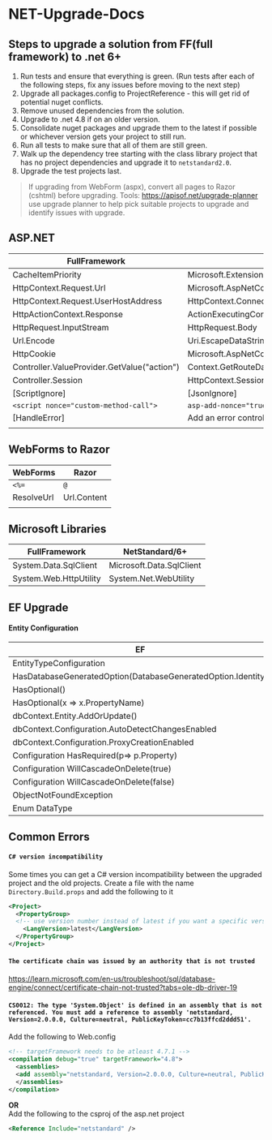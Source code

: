 # NET-Upgrade-Docs

## Steps to upgrade a solution from FF(full framework) to .net 6+

1.  Run tests and ensure that everything is green. (Run tests after each of the following steps, fix any issues before moving to the next step)
1.  Upgrade all packages.config to ProjectReference - this will get rid of potential nuget conflicts.
1.  Remove unused dependencies from the solution.
1.  Upgrade to .net 4.8 if on an older version.
1.  Consolidate nuget packages and upgrade them to the latest if possible or whichever version gets your project to still run.
1.  Run all tests to make sure that all of them are still green.
1.  Walk up the dependency tree starting with the class library project that has no project dependencies and upgrade it to `netstandard2.0`.
1.  Upgrade the test projects last.

> If upgrading from WebForm (aspx), convert all pages to Razor (cshtml) before upgrading.
> Tools: https://apisof.net/upgrade-planner use upgrade planner to help pick suitable projects to upgrade and identify issues with upgrade.

## ASP.NET

| FullFramework                               | NetStandard/6+                                                                      |
| ------------------------------------------- | ----------------------------------------------------------------------------------- |
| CacheItemPriority                           | Microsoft.Extensions.Caching.Memory                                                 |
| HttpContext.Request.Url                     | Microsoft.AspNetCore.Http.Extensions.UriHelper.GetEncodedUrl/GetDisplayUrl(Request) |
| HttpContext.Request.UserHostAddress         | HttpContext.Connection.RemoteIpAddress                                              |
| HttpActionContext.Response                  | ActionExecutingContext.Result = new StatusCodeResult                                |
| HttpRequest.InputStream                     | HttpRequest.Body                                                                    |
| Url.Encode                                  | Uri.EscapeDataString(someString)                                                    |
| HttpCookie                                  | Microsoft.AspNetCore.Http.CookieOptions                                             |
| Controller.ValueProvider.GetValue("action") | Context.GetRouteData().Values["action"]                                             |
| Controller.Session                          | HttpContext.Session                                                                 |
| [ScriptIgnore]                              | [JsonIgnore]                                                                        |
| `<script nonce="custom-method-call">` | `asp-add-nonce="true"` |
|[HandleError] | Add an error controller and configure middleware to handle it. [Link](https://learn.microsoft.com/en-us/aspnet/core/web-api/handle-errors?view=aspnetcore-8.0) |
|||

## WebForms to Razor
| WebForms | Razor|  
|--|--|
|`<%=`| `@`|
|ResolveUrl| Url.Content|
||| 

## Microsoft Libraries

| FullFramework          | NetStandard/6+           |
| ---------------------- | ------------------------ |
| System.Data.SqlClient  | Microsoft.Data.SqlClient |
| System.Web.HttpUtility | System.Net.WebUtility    |

## EF Upgrade

#### Entity Configuration

| EF                                                           | EF Core                                                            |
| ------------------------------------------------------------ | ------------------------------------------------------------------ |
| EntityTypeConfiguration                                      | IEntityTypeConfiguration                                           |
| HasDatabaseGeneratedOption(DatabaseGeneratedOption.Identity) | DatabaseGeneratedOption.Identity                                   |
| HasOptional()                                                | Not required, IsRequired(false) is an option                       |
| HasOptional(x => x.PropertyName)                             | Modify the underlying property to be `virtual`                     |
| dbContext.Entity.AddOrUpdate()                               | dbContext.Entity.Update()                                          |
| dbContext.Configuration.AutoDetectChangesEnabled             | dbContext.ChangeTracker.AutoDetectChangesEnabled                   |
| dbContext.Configuration.ProxyCreationEnabled                 | dbContext.ChangeTracker.LazyLoadingEnabled                         |
| Configuration HasRequired(p=> p.Property)                    | builder.HasOne(p=>p.Property).WithMany(x=>x.property).IsRequired() |
| Configuration WillCascadeOnDelete(true)                      | OnDelete(DeleteBehavior.Cascade)                                   |
| Configuration WillCascadeOnDelete(false)                     | OnDelete(DeleteBehavior.ClientSetNull)                             |
| ObjectNotFoundException                                      | DbUpdateException                                                  |
| Enum DataType                                                | Configuration: .HasConversion<int>()                               |

## Common Errors

#### `C# version incompatibility`

Some times you can get a C# version incompatibility between the upgraded project and the old projects. Create a file with the name `Directory.Build.props` and add the following to it

```xml
<Project>
  <PropertyGroup>
  <!-- use version number instead of latest if you want a specific version -->
    <LangVersion>latest</LangVersion>
  </PropertyGroup>
</Project>
```

#### `The certificate chain was issued by an authority that is not trusted`

https://learn.microsoft.com/en-us/troubleshoot/sql/database-engine/connect/certificate-chain-not-trusted?tabs=ole-db-driver-19

#### `CS0012: The type 'System.Object' is defined in an assembly that is not referenced. You must add a reference to assembly 'netstandard, Version=2.0.0.0, Culture=neutral, PublicKeyToken=cc7b13ffcd2ddd51'.`

Add the following to Web.config

```xml
<!-- targetFramework needs to be atleast 4.7.1 -->
<compilation debug="true" targetFramework="4.8">
  <assemblies>
  <add assembly="netstandard, Version=2.0.0.0, Culture=neutral, PublicKeyToken=cc7b13ffcd2ddd51"/>
  </assemblies>
</compilation>
```

**OR**  
Add the following to the csproj of the asp.net project

```xml
<Reference Include="netstandard" />
```
